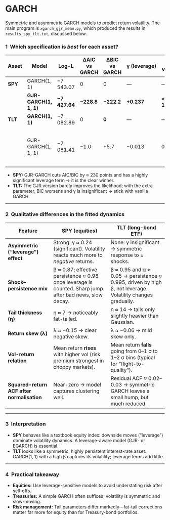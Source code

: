 # GARCH
Symmetric and asymmetric GARCH models to predict return volatility. The main program is `xgarch_gjr_mean.py`, which
produced the results in `results_spy_tlt.txt`, discussed below.

### 1  Which specification is *best* for each asset?

| Asset   | Model                  | Log-L         | ΔAIC vs GARCH | ΔBIC vs GARCH | γ (leverage) | *p*-value   | Verdict                                         |
| ------- | ---------------------- | ------------- | ------------- | ------------- | ------------ | ----------- | ----------------------------------------------- |
| **SPY** | GARCH(1, 1)            | −7 543.07     | 0             | 0             | —            | —           | ─                                               |
|         | **GJR-GARCH(1, 1, 1)** | **−7 427.64** | **−228.8**    | **−222.2**    | **+0.237**   | **< 10⁻¹⁸** | **Clearly preferred**                           |
| **TLT** | **GARCH(1, 1)**        | −7 082.89     | 0             | **0**         | —            | —           | **Preferred (BIC)**                             |
|         | GJR-GARCH(1, 1, 1)     | −7 081.41     | −1.0          | +5.7          | −0.013       | 0.093       | Tie on AIC; penalised by BIC; γ not significant |

* **SPY:** GJR-GARCH cuts AIC/BIC by ≈ 230 points and has a highly significant leverage term → it is the clear winner.
* **TLT:** The GJR version barely improves the likelihood; with the extra parameter, BIC worsens and γ is insignificant → stick with vanilla GARCH.

---

### 2  Qualitative differences in the fitted dynamics

| Feature                                    | **SPY (equities)**                                                                                      | **TLT (long-bond ETF)**                                                                                    |
| ------------------------------------------ | ------------------------------------------------------------------------------------------------------- | ---------------------------------------------------------------------------------------------------------- |
| **Asymmetric (“leverage”) effect**         | Strong: γ ≈ 0.24 (significant). Volatility reacts much more to *negative* returns.                      | None: γ insignificant → symmetric response to ± shocks.                                                    |
| **Shock–persistence mix**                  | β ≈ 0.87; effective persistence ≈ 0.98 once leverage is counted. Sharp jump after bad news, slow decay. | β ≈ 0.95 and α ≈ 0.05 → persistence ≈ 0.995, driven by high β, not leverage. Volatility changes gradually. |
| **Tail thickness (η)**                     | η ≈ 7 → noticeably fat-tailed.                                                                          | η ≈ 14 → tails only slightly heavier than Gaussian.                                                        |
| **Return skew (λ)**                        | λ ≈ −0.15 → clear negative skew.                                                                        | λ ≈ −0.06 → mild skew only.                                                                                |
| **Vol-return relation**                    | Mean return **rises** with higher vol (risk premium strongest in choppy markets).                       | Mean return **falls** going from 0–1 σ to 1–2 σ bins (typical for “flight-to-quality”).                    |
| **Squared-return ACF after normalisation** | Near-zero → model captures clustering well.                                                             | Residual ACF ≈ 0.02–0.03 → symmetric GARCH leaves a small hump, but much reduced.                          |

---

### 3  Interpretation

* **SPY** behaves like a textbook equity index: downside moves (“leverage”) dominate volatility dynamics. A leverage-aware model (GJR- or EGARCH) is essential.
* **TLT** looks like a symmetric, highly persistent interest-rate asset. GARCH(1, 1) with a high β captures its volatility; leverage terms add little.

---

### 4  Practical takeaway

* **Equities:** Use leverage-sensitive models to avoid understating risk after sell-offs.
* **Treasuries:** A simple GARCH often suffices; volatility is symmetric and slow-moving.
* **Risk management:** Tail parameters differ markedly—fat-tail corrections matter far more for equity than for Treasury-bond portfolios.


